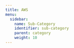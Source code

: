 ```yaml
---
title: AWS
menu:
  sidebar:
    name: Sub-Category
    identifier: sub-category
    parent: category
    weight: 10
---
```

